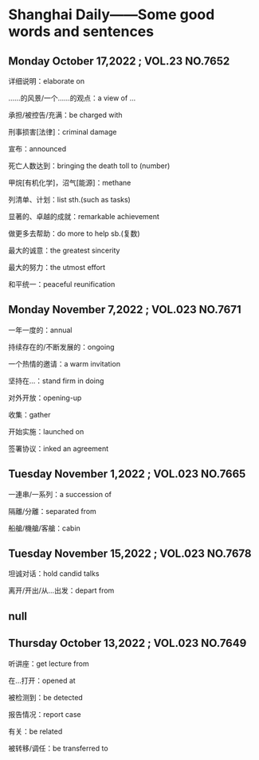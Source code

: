 # Shanghai Daily——Some good words and sentences

## Monday October 17,2022 ; VOL.23 NO.7652

详细说明：elaborate on

……的风景/一个……的观点：a view of …

承担/被控告/充满：be charged with

刑事损害[法律]：criminal damage

宣布：announced

死亡人数达到：bringing the death toll to (number)

甲烷[有机化学]，沼气[能源]：methane

列清单、计划：list sth.(such as tasks)

显著的、卓越的成就：remarkable achievement

做更多去帮助：do more to help sb.(复数)

最大的诚意：the greatest sincerity

最大的努力：the utmost effort

和平统一：peaceful reunification

## Monday November 7,2022 ; VOL.023 NO.7671

一年一度的：annual

持续存在的/不断发展的：ongoing

一个热情的邀请：a warm invitation

坚持在…：stand firm in doing

对外开放：opening-up

收集：gather

开始实施：launched on

签署协议：inked an agreement

## Tuesday November 1,2022 ; VOL.023 NO.7665

一連串/一系列：a succession of

隔離/分離：separated from

船艙/機艙/客艙：cabin

## Tuesday November 15,2022 ; VOL.023 NO.7678

坦诚对话：hold candid talks

离开/开出/从…出发：depart from

## null

## Thursday  October 13,2022 ; VOL.023 NO.7649

听讲座：get lecture from

在…打开：opened at

被检测到：be detected

报告情况：report case

有关：be related

被转移/调任：be transferred to
